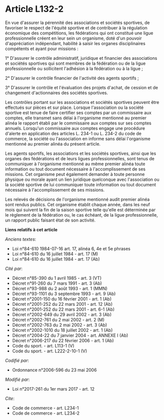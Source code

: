 # Article L132-2

En vue d'assurer la pérennité des associations et sociétés sportives, de favoriser le respect de l'équité sportive et de
contribuer à la régulation économique des compétitions, les fédérations qui ont constitué une ligue professionnelle créent en
leur sein un organisme, doté d'un pouvoir d'appréciation indépendant, habilité à saisir les organes disciplinaires compétents
et ayant pour missions :

1° D'assurer le contrôle administratif, juridique et financier des associations et sociétés sportives qui sont membres de la
fédération ou de la ligue professionnelle ou sollicitent l'adhésion à la fédération ou à la ligue ;

2° D'assurer le contrôle financier de l'activité des agents sportifs ;

3° D'assurer le contrôle et l'évaluation des projets d'achat, de cession et de changement d'actionnaires des sociétés
sportives.

Les contrôles portant sur les associations et sociétés sportives peuvent être effectués sur pièces et sur place. Lorsque
l'association ou la société sportive est tenue de faire certifier ses comptes par un commissaire aux comptes, elle transmet
sans délai à l'organisme mentionné au premier alinéa le rapport établi par le commissaire aux comptes sur ses comptes
annuels. Lorsqu'un commissaire aux comptes engage une procédure d'alerte en application des articles L. 234-1 ou L. 234-2 du
code de commerce, la société ou l'association en informe sans délai l'organisme mentionné au premier alinéa du présent
article.

Les agents sportifs, les associations et les sociétés sportives, ainsi que les organes des fédérations et de leurs ligues
professionnelles, sont tenus de communiquer à l'organisme mentionné au même premier alinéa toute information ou tout document
nécessaire à l'accomplissement de ses missions. Cet organisme peut également demander à toute personne physique ou morale
ayant un lien juridique quelconque avec l'association ou la société sportive de lui communiquer toute information ou tout
document nécessaire à l'accomplissement de ses missions.

Les relevés de décisions de l'organisme mentionné audit premier alinéa sont rendus publics. Cet organisme établit chaque
année, dans les neuf mois qui suivent la fin de la saison sportive telle qu'elle est déterminée par le règlement de la
fédération ou, le cas échéant, de la ligue professionnelle, un rapport public faisant état de son activité.

**Liens relatifs à cet article**

_Anciens textes_:

  - Loi n°84-610 1984-07-16 art. 17, alinéa 6, 4e et 5e phrases
  - Loi n°84-610 du 16 juillet 1984 - art. 17 (M)
  - Loi n°84-610 du 16 juillet 1984 - art. 17 (Ab)

_Cité par_:

  - Décret n°85-390 du 1 avril 1985 - art. 3 (VT)
  - Décret n°91-260 du 7 mars 1991 - art. 3 (Ab)
  - Décret n°93-988 du 2 août 1993 - art. 1 (MMN)
  - Décret n°93-1101 du 3 septembre 1993 - art. 9 (Ab)
  - Décret n°2001-150 du 16 février 2001 - art. 1 (Ab)
  - Décret n°2001-252 du 22 mars 2001 - art. 12 (Ab)
  - Décret n°2001-252 du 22 mars 2001 - art. 6-1 (Ab)
  - Décret n°2002-649 du 29 avril 2002 - art. 3 (Ab)
  - Décret n°2002-761 du 2 mai 2002 - art. 2 (M)
  - Décret n°2002-763 du 2 mai 2002 - art. 3 (Ab)
  - Décret n°2002-1010 du 18 juillet 2002 - art. 1 (Ab)
  - Décret n°2004-22 du 7 janvier 2004 - art. ANNEXE I (Ab)
  - Décret n°2006-217 du 22 février 2006 - art. 1 (Ab)
  - Code du sport. - art. L113-1 (V)
  - Code du sport. - art. L222-2-10-1 (V)

_Codifié par_:

  - Ordonnance n°2006-596 du 23 mai 2006

_Modifié par_:

  - Loi n°2017-261 du 1er mars 2017 - art. 12

_Cite_:

  - Code de commerce - art. L234-1
  - Code de commerce - art. L234-2
